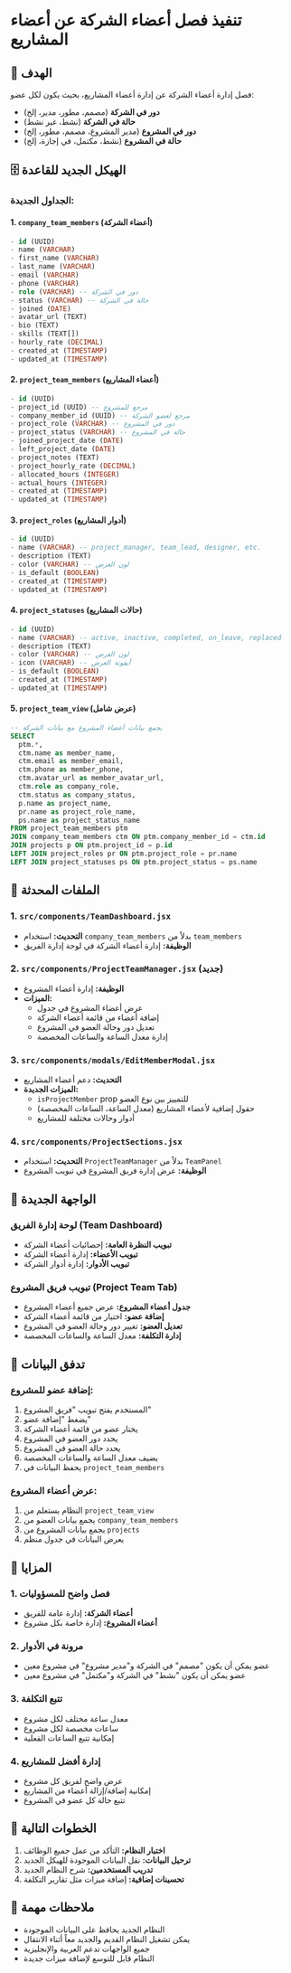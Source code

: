 # تنفيذ فصل أعضاء الشركة عن أعضاء المشاريع

## 🎯 الهدف
فصل إدارة أعضاء الشركة عن إدارة أعضاء المشاريع، بحيث يكون لكل عضو:
- **دور في الشركة** (مصمم، مطور، مدير، إلخ)
- **حالة في الشركة** (نشط، غير نشط)
- **دور في المشروع** (مدير المشروع، مصمم، مطور، إلخ)
- **حالة في المشروع** (نشط، مكتمل، في إجازة، إلخ)

## 🗄️ الهيكل الجديد للقاعدة

### الجداول الجديدة:

#### 1. `company_team_members` (أعضاء الشركة)
```sql
- id (UUID)
- name (VARCHAR)
- first_name (VARCHAR)
- last_name (VARCHAR)
- email (VARCHAR)
- phone (VARCHAR)
- role (VARCHAR) -- دور في الشركة
- status (VARCHAR) -- حالة في الشركة
- joined (DATE)
- avatar_url (TEXT)
- bio (TEXT)
- skills (TEXT[])
- hourly_rate (DECIMAL)
- created_at (TIMESTAMP)
- updated_at (TIMESTAMP)
```

#### 2. `project_team_members` (أعضاء المشاريع)
```sql
- id (UUID)
- project_id (UUID) -- مرجع للمشروع
- company_member_id (UUID) -- مرجع لعضو الشركة
- project_role (VARCHAR) -- دور في المشروع
- project_status (VARCHAR) -- حالة في المشروع
- joined_project_date (DATE)
- left_project_date (DATE)
- project_notes (TEXT)
- project_hourly_rate (DECIMAL)
- allocated_hours (INTEGER)
- actual_hours (INTEGER)
- created_at (TIMESTAMP)
- updated_at (TIMESTAMP)
```

#### 3. `project_roles` (أدوار المشاريع)
```sql
- id (UUID)
- name (VARCHAR) -- project_manager, team_lead, designer, etc.
- description (TEXT)
- color (VARCHAR) -- لون العرض
- is_default (BOOLEAN)
- created_at (TIMESTAMP)
- updated_at (TIMESTAMP)
```

#### 4. `project_statuses` (حالات المشاريع)
```sql
- id (UUID)
- name (VARCHAR) -- active, inactive, completed, on_leave, replaced
- description (TEXT)
- color (VARCHAR) -- لون العرض
- icon (VARCHAR) -- أيقونة العرض
- is_default (BOOLEAN)
- created_at (TIMESTAMP)
- updated_at (TIMESTAMP)
```

#### 5. `project_team_view` (عرض شامل)
```sql
-- يجمع بيانات أعضاء المشروع مع بيانات الشركة
SELECT 
  ptm.*,
  ctm.name as member_name,
  ctm.email as member_email,
  ctm.phone as member_phone,
  ctm.avatar_url as member_avatar_url,
  ctm.role as company_role,
  ctm.status as company_status,
  p.name as project_name,
  pr.name as project_role_name,
  ps.name as project_status_name
FROM project_team_members ptm
JOIN company_team_members ctm ON ptm.company_member_id = ctm.id
JOIN projects p ON ptm.project_id = p.id
LEFT JOIN project_roles pr ON ptm.project_role = pr.name
LEFT JOIN project_statuses ps ON ptm.project_status = ps.name
```

## 🔧 الملفات المحدثة

### 1. `src/components/TeamDashboard.jsx`
- **التحديث:** استخدام `company_team_members` بدلاً من `team_members`
- **الوظيفة:** إدارة أعضاء الشركة في لوحة إدارة الفريق

### 2. `src/components/ProjectTeamManager.jsx` (جديد)
- **الوظيفة:** إدارة أعضاء المشروع
- **الميزات:**
  - عرض أعضاء المشروع في جدول
  - إضافة أعضاء من قائمة أعضاء الشركة
  - تعديل دور وحالة العضو في المشروع
  - إدارة معدل الساعة والساعات المخصصة

### 3. `src/components/modals/EditMemberModal.jsx`
- **التحديث:** دعم أعضاء المشاريع
- **الميزات الجديدة:**
  - `isProjectMember` prop للتمييز بين نوع العضو
  - حقول إضافية لأعضاء المشاريع (معدل الساعة، الساعات المخصصة)
  - أدوار وحالات مختلفة للمشاريع

### 4. `src/components/ProjectSections.jsx`
- **التحديث:** استخدام `ProjectTeamManager` بدلاً من `TeamPanel`
- **الوظيفة:** عرض إدارة فريق المشروع في تبويب المشروع

## 🎨 الواجهة الجديدة

### لوحة إدارة الفريق (Team Dashboard)
- **تبويب النظرة العامة:** إحصائيات أعضاء الشركة
- **تبويب الأعضاء:** إدارة أعضاء الشركة
- **تبويب الأدوار:** إدارة أدوار الشركة

### تبويب فريق المشروع (Project Team Tab)
- **جدول أعضاء المشروع:** عرض جميع أعضاء المشروع
- **إضافة عضو:** اختيار من قائمة أعضاء الشركة
- **تعديل العضو:** تغيير دور وحالة العضو في المشروع
- **إدارة التكلفة:** معدل الساعة والساعات المخصصة

## 🔄 تدفق البيانات

### إضافة عضو للمشروع:
1. المستخدم يفتح تبويب "فريق المشروع"
2. يضغط "إضافة عضو"
3. يختار عضو من قائمة أعضاء الشركة
4. يحدد دور العضو في المشروع
5. يحدد حالة العضو في المشروع
6. يضيف معدل الساعة والساعات المخصصة
7. يحفظ البيانات في `project_team_members`

### عرض أعضاء المشروع:
1. النظام يستعلم من `project_team_view`
2. يجمع بيانات العضو من `company_team_members`
3. يجمع بيانات المشروع من `projects`
4. يعرض البيانات في جدول منظم

## 🎯 المزايا

### 1. فصل واضح للمسؤوليات
- **أعضاء الشركة:** إدارة عامة للفريق
- **أعضاء المشروع:** إدارة خاصة بكل مشروع

### 2. مرونة في الأدوار
- عضو يمكن أن يكون "مصمم" في الشركة و"مدير مشروع" في مشروع معين
- عضو يمكن أن يكون "نشط" في الشركة و"مكتمل" في مشروع معين

### 3. تتبع التكلفة
- معدل ساعة مختلف لكل مشروع
- ساعات مخصصة لكل مشروع
- إمكانية تتبع الساعات الفعلية

### 4. إدارة أفضل للمشاريع
- عرض واضح لفريق كل مشروع
- إمكانية إضافة/إزالة أعضاء من المشاريع
- تتبع حالة كل عضو في المشروع

## 🚀 الخطوات التالية

1. **اختبار النظام:** التأكد من عمل جميع الوظائف
2. **ترحيل البيانات:** نقل البيانات الموجودة للهيكل الجديد
3. **تدريب المستخدمين:** شرح النظام الجديد
4. **تحسينات إضافية:** إضافة ميزات مثل تقارير التكلفة

## 📝 ملاحظات مهمة

- النظام الجديد يحافظ على البيانات الموجودة
- يمكن تشغيل النظام القديم والجديد معاً أثناء الانتقال
- جميع الواجهات تدعم العربية والإنجليزية
- النظام قابل للتوسع لإضافة ميزات جديدة
